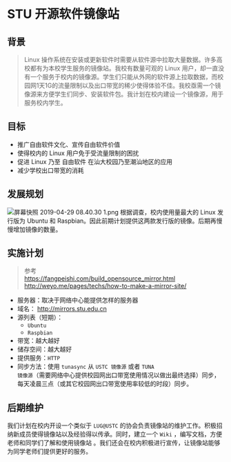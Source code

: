 # STU 开源软件镜像站
## 背景
>Linux 操作系统在安装或更新软件时需要从软件源中拉取大量数据。许多高校都有为本校学生服务的镜像站。我校有数量可观的 Linux 用户，却一直没有一个服务于校内的镜像源。学生们只能从外网的软件源上拉取数据，而校园网1天1G的流量限制以及出口带宽的稀少使得体验不佳。我校亟需一个镜像源来方便学生们同步、安装软件包。我计划在校内建设一个镜像源，用于服务校内学生。
## 目标
* 推广自由软件文化、宣传自由软件价值
* 使得校内的 Linux 用户免于受流量限制的困扰
* 促进 Linux 乃至 自由软件 在汕大校园乃至潮汕地区的应用
* 减少学校出口带宽的消耗
## 发展规划
![屏幕快照 2019-04-29 08.40.30 1.png](https://i.loli.net/2019/04/29/5cc6480fa9624.png)
根据调查，校内使用量最大的 Linux 发行版为 Ubuntu 和 Raspbian。因此前期计划提供这两款发行版的镜像。后期再慢慢增加镜像的数量。
## 实施计划
>参考  
<https://fangpeishi.com/build_opensource_mirror.html> 
<http://weyo.me/pages/techs/how-to-make-a-mirror-site/>  

* 服务器：取决于网络中心能提供怎样的服务器
* 域名： <http://mirrors.stu.edu.cn>
* 源列表（短期）：  
    * <code>Ubuntu</code>
    * <code>Raspbian</code>  
* 带宽：越大越好    
* 储存空间：越大越好
* 提供服务：<code>HTTP</code>
* 同步方法：使用 <code>tunasync</code> 从 <code>USTC 镜像源</code> 或者 <code>TUNA 镜像源</code>（需要网络中心提供校园网出口带宽使用情况以做出最终选择）同步，每天凌晨三点（或其它校园网出口带宽使用率较低的时段）同步。

## 后期维护
我们计划在校内开设一个类似于 <code>LUG@USTC</code> 的协会负责镜像站的维护工作。积极招纳新成员使得镜像站以及经验得以传承。同时，建立一个 <code>Wiki</code> ，编写文档，方便老师和同学们了解和使用镜像站 。我们还会在校内积极进行宣传，让镜像站能够为同学老师们提供更好的服务。





